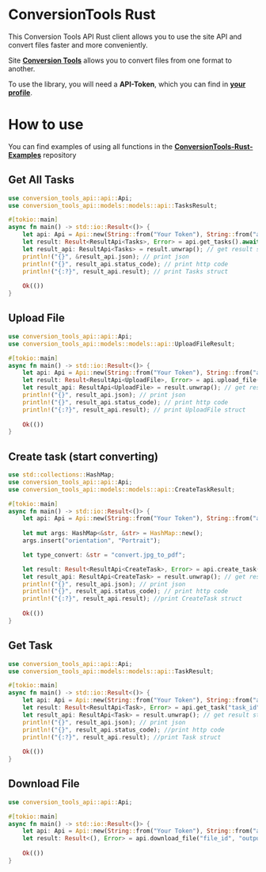 # ConversionTools Rust
This Conversion Tools API Rust client allows you to use the site API and convert files faster and more conveniently.

Site [**Conversion Tools**](https://conversiontools.io/) allows you to convert files from one format to another.

To use the library, you will need a **API-Token**, which you can find in [**your profile**](https://conversiontools.io/profile).

# How to use
You can find examples of using all functions in the [**ConversionTools-Rust-Examples**](https://github.com/WinsomeQuill/ConversionTools-Rust-Examples/blob/main/src/main.rs) repository 

Get All Tasks
---
```Rust
use conversion_tools_api::api::Api;
use conversion_tools_api::models::models::api::TasksResult;

#[tokio::main]
async fn main() -> std::io::Result<()> {
    let api: Api = Api::new(String::from("Your Token"), String::from("api url")).await;
    let result: Result<ResultApi<Tasks>, Error> = api.get_tasks().await;
    let result_api: ResultApi<Tasks> = result.unwrap(); // get result struct
    println!("{}", &result_api.json); // print json
    println!("{}", result_api.status_code); // print http code
    println!("{:?}", result_api.result); // print Tasks struct
    
    Ok(())
}
```

Upload File
---
```Rust
use conversion_tools_api::api::Api;
use conversion_tools_api::models::models::api::UploadFileResult;

#[tokio::main]
async fn main() -> std::io::Result<()> {
    let api: Api = Api::new(String::from("Your Token"), String::from("api url")).await;
    let result: Result<ResultApi<UploadFile>, Error> = api.upload_file(&"path");
    let result_api: ResultApi<UploadFile> = result.unwrap(); // get result struct
    println!("{}", result_api.json); // print json
    println!("{}", result_api.status_code); // print http code
    println!("{:?}", result_api.result); // print UploadFile struct
    
    Ok(())
}
```

Create task (start converting)
---
```Rust
use std::collections::HashMap;
use conversion_tools_api::api::Api;
use conversion_tools_api::models::models::api::CreateTaskResult;

#[tokio::main]
async fn main() -> std::io::Result<()> {
    let api: Api = Api::new(String::from("Your Token"), String::from("api url")).await;
    
    let mut args: HashMap<&str, &str> = HashMap::new();
    args.insert("orientation", "Portrait");

    let type_convert: &str = "convert.jpg_to_pdf";

    let result: Result<ResultApi<CreateTask>, Error> = api.create_task(type_convert, "file_id", &args).await;
    let result_api: ResultApi<CreateTask> = result.unwrap(); // get result struct
    println!("{}", result_api.json); // print json
    println!("{}", result_api.status_code); // print http code
    println!("{:?}", result_api.result); //print CreateTask struct
    
    Ok(())
}
```

Get Task
---
```Rust
use conversion_tools_api::api::Api;
use conversion_tools_api::models::models::api::TaskResult;

#[tokio::main]
async fn main() -> std::io::Result<()> {
    let api: Api = Api::new(String::from("Your Token"), String::from("api url")).await;
    let result: Result<ResultApi<Task>, Error> = api.get_task("task_id").await;
    let result_api: ResultApi<Task> = result.unwrap(); // get result struct
    println!("{}", result_api.json); // print json
    println!("{}", result_api.status_code); //print http code
    println!("{:?}", result_api.result); //print Task struct
    
    Ok(())
}
```

Download File
---
```Rust
use conversion_tools_api::api::Api;

#[tokio::main]
async fn main() -> std::io::Result<()> {
    let api: Api = Api::new(String::from("Your Token"), String::from("api url")).await;
    let result: Result<(), Error> = api.download_file("file_id", "output_path").await;
    
    Ok(())
}
```
